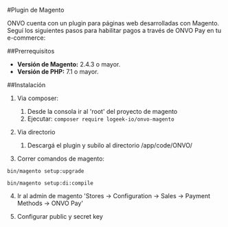 #Plugin de Magento

ONVO cuenta con un plugin para páginas web desarrolladas con Magento. 
Seguí los siguientes pasos para habilitar pagos a través de ONVO Pay en tu e-commerce:

##Prerrequisitos

- **Versión de Magento:** 2.4.3 o mayor.
- **Versión de PHP:** 7.1 o mayor.

##Instalación

1. Via composer:
   1. Desde la consola ir al 'root' del proyecto de magento
   2. Ejecutar: `composer require logeek-io/onvo-magento`


2. Via directorio
   1. Descargá el plugin y subilo al directorio /app/code/ONVO/


3. Correr comandos de magento:

`bin/magento setup:upgrade`

`bin/magento setup:di:compile`

4. Ir al admin de magento 'Stores -> Configuration -> Sales -> Payment Methods -> ONVO Pay'


5. Configurar public y secret key
